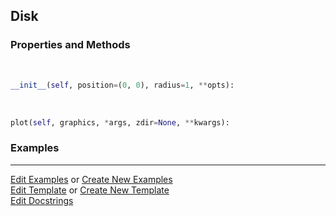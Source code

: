 ## <a id="McUtils.Plots.Primitives.Disk">Disk</a>


### Properties and Methods
<a id="McUtils.Plots.Primitives.Disk.__init__" class="docs-object-method">&nbsp;</a>
```python
__init__(self, position=(0, 0), radius=1, **opts): 
```

<a id="McUtils.Plots.Primitives.Disk.plot" class="docs-object-method">&nbsp;</a>
```python
plot(self, graphics, *args, zdir=None, **kwargs): 
```

### Examples


___

[Edit Examples](https://github.com/McCoyGroup/References/edit/gh-pages/Documentation/examples/McUtils/Plots/Primitives/Disk.md) or 
[Create New Examples](https://github.com/McCoyGroup/References/new/gh-pages/?filename=Documentation/examples/McUtils/Plots/Primitives/Disk.md) <br/>
[Edit Template](https://github.com/McCoyGroup/References/edit/gh-pages/Documentation/templates/McUtils/Plots/Primitives/Disk.md) or 
[Create New Template](https://github.com/McCoyGroup/References/new/gh-pages/?filename=Documentation/templates/McUtils/Plots/Primitives/Disk.md) <br/>
[Edit Docstrings](https://github.com/McCoyGroup/McUtils/edit/master/Plots/Primitives.py?message=Update%20Docs)